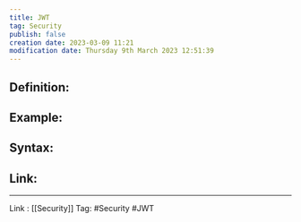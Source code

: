 ```yaml
---
title: JWT
tag: Security
publish: false
creation date: 2023-03-09 11:21
modification date: Thursday 9th March 2023 12:51:39
---
```


## Definition:
## Example:
## Syntax:
## Link:
---
Link : [[Security]]
Tag: #Security #JWT